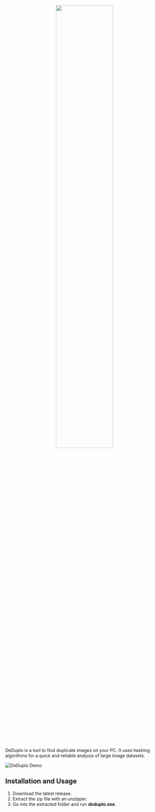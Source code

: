 <p align="center"><img width=60% src="https://github.com/Adenosintriphosphate/DeDuplo/repo-images/banner.png"></p>

DeDuplo is a tool to find duplicate images on your PC. 
It uses hashing algorithms for a quick and reliable analysis of large image datasets.

![DeDuplo Demo](/repo-images/demo.gif)

## Installation and Usage
1. Download the latest release.
2. Extract the zip file with an unzipper.
3. Go into the extracted folder and run **deduplo.exe**.
